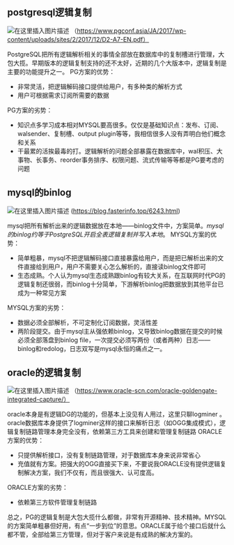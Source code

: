 ## postgresql逻辑复制
​​​​![在这里插入图片描述](https://i-blog.csdnimg.cn/blog_migrate/a08ca737a2394f822852afd725acb1ca.png)
（https://www.pgconf.asia/JA/2017/wp-content/uploads/sites/2/2017/12/D2-A7-EN.pdf）

PostgreSQL把所有逻辑解析相关的事情全部放在数据库中的复制槽进行管理，大包大揽。早期版本的逻辑复制支持的还不太好，近期的几个大版本中，逻辑复制是主要的功能提升之一。
PG方案的优势：
 - 非常灵活，把逻辑解码接口提供给用户，有多种类的解析方式
 - 用户可根据需求订阅所需要的数据

PG方案的劣势：
 - 知识点多学习成本相对MYSQL要高很多。仅仅是基础知识点：发布、订阅、walsender、复制槽、output plugin等等，我相信很多人没有弄明白他们概念和关系
 - 干最累的活挨最毒的打。逻辑解析的问题全部暴露在数据库中，wal积压、大事物、长事务、reorder事务排序、权限问题、流式传输等等都是PG要考虑的问题

## mysql的binlog
![在这里插入图片描述](https://i-blog.csdnimg.cn/blog_migrate/c73818768535ffcbd6f2ba77a407901a.png)
(https://blog.fasterinfo.top/6243.html)

mysql把所有解析出来的逻辑数据放在本地——binlog文件中，方案简单。*mysql的binlog约等于PostgreSQL开启全表逻辑复制并写入本地*。
MYSQL方案的优势：
 - 简单粗暴，mysql不把逻辑解码接口直接暴露给用户，而是把已解析出来的文件直接给到用户，用户不需要关心怎么解析的，直接读binlog文件即可
 - 生态成熟。个人认为mysql生态成熟跟binlog有较大关系，在互联网时代PG的逻辑复制还很弱，而binlog十分简单，下游解析binlog把数据放到其他平台已成为一种常见方案

MYSQL方案的劣势：
 - 数据必须全部解析，不可定制化订阅数据，灵活性差
 - 两阶段提交。由于mysql主从强依赖binlog，又导致binlog数据在提交的时候必须全部落盘到binlog file，一次提交必须写两份（或者两种）日志——binlog和redolog，日志双写是mysql永恒的痛点之一。

## oracle的逻辑复制
![在这里插入图片描述](https://i-blog.csdnimg.cn/blog_migrate/e03f0d5a01db5b4b21965ce96f65f955.png)
（https://www.oracle-scn.com/oracle-goldengate-integrated-capture/）

oracle本身是有逻辑DG的功能的，但基本上没见有人用过，这里只聊logminer 。oracle数据库本身提供了logminer这样的接口来解析日志（如OGG集成模式），逻辑复制链路管理本身完全没有，依赖第三方工具来创建和管理复制链路
ORACLE方案的优势：
 - 只提供解析接口，没有复制链路管理，对于数据库本身来说非常省心
 - 充值就有方案。把强大的OGG直接买下来，不要说我ORACLE没有提供逻辑复制解决方案，我们不仅有，而且很强大、认可度高。

ORACLE方案的劣势：
 - 依赖第三方软件管理复制链路


总之，PG的逻辑复制是大包大揽什么都做，非常有开源精神、技术精神。MYSQL的方案简单粗暴但好用，有点“一步到位”的意思。ORACLE属于给个接口后就什么都不管，全部给第三方管理，但对于客户来说是有成熟的解决方案的。
